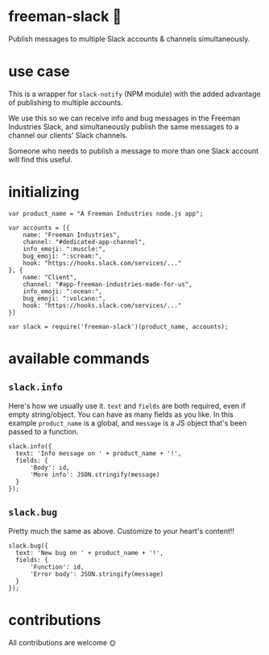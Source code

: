 # freeman-slack 🐸
Publish messages to multiple Slack accounts &amp; channels simultaneously.

# use case
This is a wrapper for `slack-notify` (NPM module) with the added advantage of publishing to multiple accounts.

We use this so we can receive info and bug messages in the Freeman Industries Slack, and simultaneously publish the same messages to a channel our clients' Slack channels.

Someone who needs to publish a message to more than one Slack account will find this useful.

# initializing
```
var product_name = "A Freeman Industries node.js app";

var accounts = [{
    name: "Freeman Industries",
    channel: "#dedicated-app-channel",
    info_emoji: ":muscle:",
    bug_emoji: ":scream:",
    hook: "https://hooks.slack.com/services/..."
}, {
    name: "Client",
    channel: "#app-freeman-industries-made-for-us",
    info_emoji: ":ocean:",
    bug_emoji: ":volcano:",
    hook: "https://hooks.slack.com/services/..."
}]

var slack = require('freeman-slack')(product_name, accounts);
```

# available commands

## `slack.info`
Here's how we usually use it. `text` and `fields` are both required, even if empty string/object. You can have as many fields as you like. In this example `product_name` is a global, and `message` is a JS object that's been passed to a function. 
```
slack.info({
  text: 'Info message on ' + product_name + '!',
  fields: {
      'Body': id,
      'More info': JSON.stringify(message)
  }
});
```

## `slack.bug`
Pretty much the same as above. Customize to your heart's content!!
```
slack.bug({
  text: 'New bug on ' + product_name + '!',
  fields: {
      'Function': id,
      'Error body': JSON.stringify(message)
  }
});
```

# contributions

All contributions are welcome 🌞
